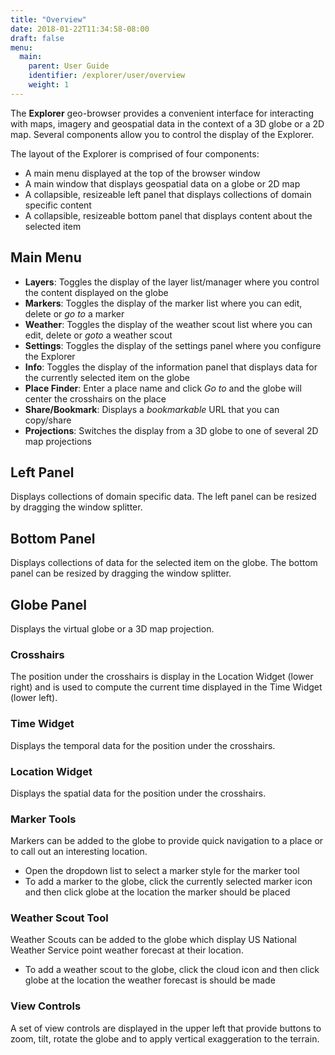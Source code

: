 ```yaml
---
title: "Overview"
date: 2018-01-22T11:34:58-08:00
draft: false
menu:
  main:
    parent: User Guide
    identifier: /explorer/user/overview
    weight: 1
---
```

The __Explorer__ geo-browser provides a convenient interface for interacting with 
maps, imagery and geospatial data in the context of a 3D globe or a 2D map.  Several 
components allow you to control the display of the Explorer.

The layout of the Explorer is comprised of four components:

- A main menu displayed at the top of the browser window
- A main window that displays geospatial data on a globe or 2D map
- A collapsible, resizeable left panel that displays collections of domain specific content
- A collapsible, resizeable bottom panel that displays content about the selected item
 

## Main Menu

- __Layers__: Toggles the display of the layer list/manager where you control the content displayed on the globe
- __Markers__: Toggles the display of the marker list where you can edit, delete or _go to_ a marker
- __Weather__: Toggles the display of the weather scout list where you can edit, delete or _goto_ a weather scout
- __Settings__: Toggles the display of the settings panel where you configure the Explorer
- __Info__: Toggles the display of the information panel that displays data for the currently selected item on the globe
- __Place Finder__: Enter a place name and click _Go to_ and the globe will center the crosshairs on the place
- __Share/Bookmark__: Displays a _bookmarkable_ URL that you can copy/share
- __Projections__: Switches the display from a 3D globe to one of several 2D map projections

## Left Panel
Displays collections of domain specific data. The left panel can be resized by dragging the window splitter.

## Bottom Panel
Displays collections of data for the selected item on the globe. The bottom panel can be resized by dragging the window splitter.

## Globe Panel
Displays the virtual globe or a 3D map projection.

### Crosshairs
The position under the crosshairs is display in the Location Widget (lower right) 
and is used to compute the current time displayed in the Time Widget (lower left).

### Time Widget
Displays the temporal data for the position under the crosshairs.

### Location Widget
Displays the spatial data for the position under the crosshairs.

### Marker Tools
Markers can be added to the globe to provide quick navigation to a place or to call out an interesting location.
- Open the dropdown list to select a marker style for the marker tool
- To add a marker to the globe, click the currently selected marker icon and then click globe at the location the marker should be placed

### Weather Scout Tool
Weather Scouts can be added to the globe which display US National Weather Service point weather forecast at their location. 
- To add a weather scout to the globe, click the cloud icon and then click globe at the location the weather forecast is should be made

### View Controls
A set of view controls are displayed in the upper left that provide buttons to 
zoom, tilt, rotate the globe and to apply vertical exaggeration to the terrain.